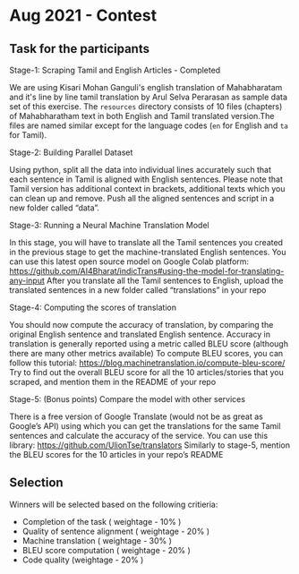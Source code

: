 # Aug 2021 - Contest 


## Task for the participants

Stage-1: Scraping Tamil and English Articles - Completed

We are using Kisari Mohan Ganguli's english translation of Mahabharatam and it's line by line tamil translation by Arul Selva Perarasan as sample data set of this exercise. The `resources` directory consists of 10 files (chapters) of Mahabharatham text in both English and Tamil translated version.The files are named similar except for the language codes (`en` for English and `ta` for Tamil).


Stage-2: Building Parallel Dataset

Using python, split all the data into individual lines accurately such that each sentence in Tamil is aligned with English sentences.
Please note that Tamil version has additional context in brackets, additional texts which you can clean up and remove.
Push all the aligned sentences and script in a new folder called “data”.

Stage-3: Running a Neural Machine Translation Model

In this stage, you will have to translate all the Tamil sentences you created in the previous stage to get the machine-translated English sentences.
You can use this latest open source model on Google Colab platform: https://github.com/AI4Bharat/indicTrans#using-the-model-for-translating-any-input
After you translate all the Tamil sentences to English, upload the translated sentences in a new folder called “translations” in your repo

Stage-4: Computing the scores of translation

You should now compute the accuracy of translation, by comparing the original English sentence and translated English sentence.
Accuracy in translation is generally reported using a metric called BLEU score (although there are many other metrics available)
To compute BLEU scores, you can follow this tutorial: https://blog.machinetranslation.io/compute-bleu-score/
Try to find out the overall BLEU score for all the 10 articles/stories that you scraped, and mention them in the README of your repo

Stage-5: (Bonus points) Compare the model with other services

There is a free version of Google Translate (would not be as great as Google’s API) using which you can get the translations for the same Tamil sentences and calculate the accuracy of the service.
You can use this library: https://github.com/UlionTse/translators
Similarly to stage-5, mention the BLEU scores for the 10 articles in your repo’s README


## Selection

Winners will be selected based on the following critieria:
* Completion of the task ( weightage - 10% )
* Quality of sentence alignment ( weightage - 20% )
* Machine translation ( weightage - 30% )
* BLEU score computation ( weightage - 20% )
* Code quality (weightage - 20% )
